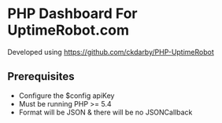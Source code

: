 PHP Dashboard For UptimeRobot.com
==============

Developed using https://github.com/ckdarby/PHP-UptimeRobot

## Prerequisites
* Configure the $config apiKey
* Must be running PHP >= 5.4
* Format will be JSON & there will be no JSONCallback


